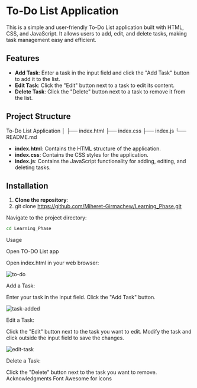 # To-Do List Application

This is a simple and user-friendly To-Do List application built with HTML, CSS, and JavaScript. It allows users to add, edit, and delete tasks, making task management easy and efficient.

## Features

- **Add Task**: Enter a task in the input field and click the "Add Task" button to add it to the list.
- **Edit Task**: Click the "Edit" button next to a task to edit its content.
- **Delete Task**: Click the "Delete" button next to a task to remove it from the list.

## Project Structure

To-Do List Application
│
├── index.html
├── index.css
├── index.js
└── README.md

- **index.html**: Contains the HTML structure of the application.
- **index.css**: Contains the CSS styles for the application.
- **index.js**: Contains the JavaScript functionality for adding, editing, and deleting tasks.

## Installation

1. **Clone the repository**:
2. git clone https://github.com/Miheret-Girmachew/Learning_Phase.git
   
Navigate to the project directory:
```bash
cd Learning_Phase
```

Usage

Open TO-DO List app

Open index.html in your web browser:


![to-do](https://github.com/user-attachments/assets/9c8f084e-e88f-4536-b2ff-2f36dfb936ea)

Add a Task:

Enter your task in the input field.
Click the "Add Task" button.

![task-added](https://github.com/user-attachments/assets/de8b91c7-cd2a-4a9c-91c3-0a7f54002e50)

Edit a Task:

Click the "Edit" button next to the task you want to edit.
Modify the task and click outside the input field to save the changes.

![edit-task](https://github.com/user-attachments/assets/0ce2ed8b-5699-4e94-976e-10815969ef5d)

Delete a Task:

Click the "Delete" button next to the task you want to remove.
Acknowledgments
Font Awesome for icons
